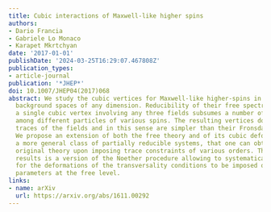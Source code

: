 ```yaml
---
title: Cubic interactions of Maxwell-like higher spins
authors:
- Dario Francia
- Gabriele Lo Monaco
- Karapet Mkrtchyan
date: '2017-01-01'
publishDate: '2024-03-25T16:29:07.467808Z'
publication_types:
- article-journal
publication: '*JHEP*'
doi: 10.1007/JHEP04(2017)068
abstract: We study the cubic vertices for Maxwell-like higher-spins in flat and (A)dS
  background spaces of any dimension. Reducibility of their free spectra implies that
  a single cubic vertex involving any three fields subsumes a number of couplings
  among different particles of various spins. The resulting vertices do not involve
  traces of the fields and in this sense are simpler than their Fronsdal counterparts.
  We propose an extension of both the free theory and of its cubic deformation to
  a more general class of partially reducible systems, that one can obtain from the
  original theory upon imposing trace constraints of various orders. The key to our
  results is a version of the Noether procedure allowing to systematically account
  for the deformations of the transversality conditions to be imposed on the gauge
  parameters at the free level.
links:
- name: arXiv
  url: https://arxiv.org/abs/1611.00292
---
```

